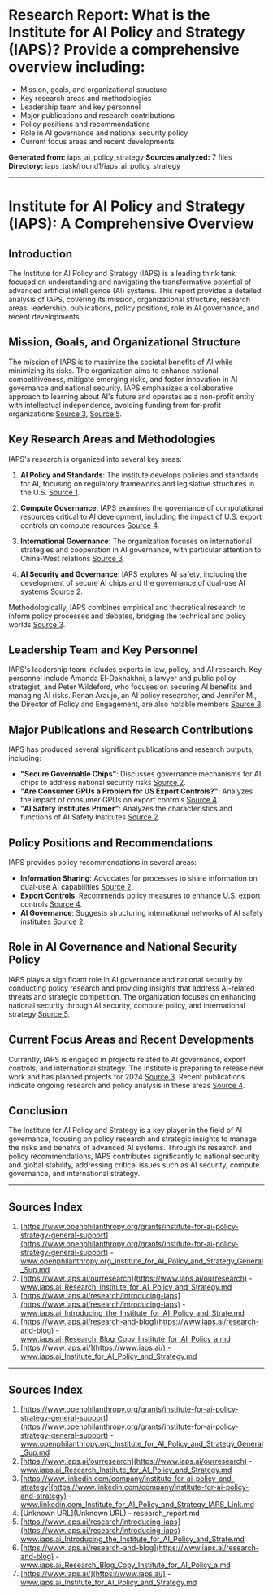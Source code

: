 # Research Report: What is the Institute for AI Policy and Strategy (IAPS)? Provide a comprehensive overview including:
- Mission, goals, and organizational structure
- Key research areas and methodologies
- Leadership team and key personnel
- Major publications and research contributions
- Policy positions and recommendations
- Role in AI governance and national security policy
- Current focus areas and recent developments

**Generated from:** iaps_ai_policy_strategy
**Sources analyzed:** 7 files
**Directory:** iaps_task/round1/iaps_ai_policy_strategy

---

# Institute for AI Policy and Strategy (IAPS): A Comprehensive Overview

## Introduction
The Institute for AI Policy and Strategy (IAPS) is a leading think tank focused on understanding and navigating the transformative potential of advanced artificial intelligence (AI) systems. This report provides a detailed analysis of IAPS, covering its mission, organizational structure, research areas, leadership, publications, policy positions, role in AI governance, and recent developments.

## Mission, Goals, and Organizational Structure
The mission of IAPS is to maximize the societal benefits of AI while minimizing its risks. The organization aims to enhance national competitiveness, mitigate emerging risks, and foster innovation in AI governance and national security. IAPS emphasizes a collaborative approach to learning about AI's future and operates as a non-profit entity with intellectual independence, avoiding funding from for-profit organizations [Source 3](https://www.iaps.ai/research/introducing-iaps), [Source 5](https://www.iaps.ai/).

## Key Research Areas and Methodologies
IAPS's research is organized into several key areas:

1. **AI Policy and Standards**: The institute develops policies and standards for AI, focusing on regulatory frameworks and legislative structures in the U.S. [Source 1](https://www.openphilanthropy.org/grants/institute-for-ai-policy-strategy-general-support).

2. **Compute Governance**: IAPS examines the governance of computational resources critical to AI development, including the impact of U.S. export controls on compute resources [Source 4](https://www.iaps.ai/research-and-blog).

3. **International Governance**: The organization focuses on international strategies and cooperation in AI governance, with particular attention to China-West relations [Source 3](https://www.iaps.ai/research/introducing-iaps).

4. **AI Security and Governance**: IAPS explores AI safety, including the development of secure AI chips and the governance of dual-use AI systems [Source 2](https://www.iaps.ai/ourresearch).

Methodologically, IAPS combines empirical and theoretical research to inform policy processes and debates, bridging the technical and policy worlds [Source 3](https://www.iaps.ai/research/introducing-iaps).

## Leadership Team and Key Personnel
IAPS's leadership team includes experts in law, policy, and AI research. Key personnel include Amanda El-Dakhakhni, a lawyer and public policy strategist, and Peter Wildeford, who focuses on securing AI benefits and managing AI risks. Renan Araujo, an AI policy researcher, and Jennifer M., the Director of Policy and Engagement, are also notable members [Source 3](https://www.iaps.ai/research/introducing-iaps).

## Major Publications and Research Contributions
IAPS has produced several significant publications and research outputs, including:

- **"Secure Governable Chips"**: Discusses governance mechanisms for AI chips to address national security risks [Source 2](https://www.iaps.ai/ourresearch).
- **"Are Consumer GPUs a Problem for US Export Controls?"**: Analyzes the impact of consumer GPUs on export controls [Source 4](https://www.iaps.ai/research-and-blog).
- **"AI Safety Institutes Primer"**: Analyzes the characteristics and functions of AI Safety Institutes [Source 2](https://www.iaps.ai/ourresearch).

## Policy Positions and Recommendations
IAPS provides policy recommendations in several areas:

- **Information Sharing**: Advocates for processes to share information on dual-use AI capabilities [Source 2](https://www.iaps.ai/ourresearch).
- **Export Controls**: Recommends policy measures to enhance U.S. export controls [Source 4](https://www.iaps.ai/research-and-blog).
- **AI Governance**: Suggests structuring international networks of AI safety institutes [Source 2](https://www.iaps.ai/ourresearch).

## Role in AI Governance and National Security Policy
IAPS plays a significant role in AI governance and national security by conducting policy research and providing insights that address AI-related threats and strategic competition. The organization focuses on enhancing national security through AI security, compute policy, and international strategy [Source 5](https://www.iaps.ai/).

## Current Focus Areas and Recent Developments
Currently, IAPS is engaged in projects related to AI governance, export controls, and international strategy. The institute is preparing to release new work and has planned projects for 2024 [Source 3](https://www.iaps.ai/research/introducing-iaps). Recent publications indicate ongoing research and policy analysis in these areas [Source 4](https://www.iaps.ai/research-and-blog).

## Conclusion
The Institute for AI Policy and Strategy is a key player in the field of AI governance, focusing on policy research and strategic insights to manage the risks and benefits of advanced AI systems. Through its research and policy recommendations, IAPS contributes significantly to national security and global stability, addressing critical issues such as AI security, compute governance, and international strategy.

---

## Sources Index

1. [https://www.openphilanthropy.org/grants/institute-for-ai-policy-strategy-general-support](https://www.openphilanthropy.org/grants/institute-for-ai-policy-strategy-general-support) - www.openphilanthropy.org_Institute_for_AI_Policy_and_Strategy_General_Sup.md
2. [https://www.iaps.ai/ourresearch](https://www.iaps.ai/ourresearch) - www.iaps.ai_Research_Institute_for_AI_Policy_and_Strategy.md
3. [https://www.iaps.ai/research/introducing-iaps](https://www.iaps.ai/research/introducing-iaps) - www.iaps.ai_Introducing_the_Institute_for_AI_Policy_and_Strate.md
4. [https://www.iaps.ai/research-and-blog](https://www.iaps.ai/research-and-blog) - www.iaps.ai_Research_Blog_Copy_Institute_for_AI_Policy_a.md
5. [https://www.iaps.ai/](https://www.iaps.ai/) - www.iaps.ai_Institute_for_AI_Policy_and_Strategy.md

---

## Sources Index

1. [https://www.openphilanthropy.org/grants/institute-for-ai-policy-strategy-general-support](https://www.openphilanthropy.org/grants/institute-for-ai-policy-strategy-general-support) - www.openphilanthropy.org_Institute_for_AI_Policy_and_Strategy_General_Sup.md
2. [https://www.iaps.ai/ourresearch](https://www.iaps.ai/ourresearch) - www.iaps.ai_Research_Institute_for_AI_Policy_and_Strategy.md
3. [https://www.linkedin.com/company/institute-for-ai-policy-and-strategy](https://www.linkedin.com/company/institute-for-ai-policy-and-strategy) - www.linkedin.com_Institute_for_AI_Policy_and_Strategy_IAPS_Link.md
4. [Unknown URL](Unknown URL) - research_report.md
5. [https://www.iaps.ai/research/introducing-iaps](https://www.iaps.ai/research/introducing-iaps) - www.iaps.ai_Introducing_the_Institute_for_AI_Policy_and_Strate.md
6. [https://www.iaps.ai/research-and-blog](https://www.iaps.ai/research-and-blog) - www.iaps.ai_Research_Blog_Copy_Institute_for_AI_Policy_a.md
7. [https://www.iaps.ai/](https://www.iaps.ai/) - www.iaps.ai_Institute_for_AI_Policy_and_Strategy.md
